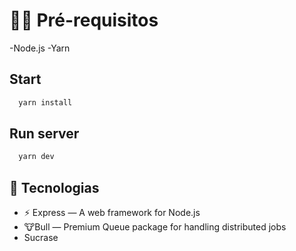 # ✋🏻 Pré-requisitos

-Node.js
-Yarn

## Start

```bash
  yarn install
```

## Run server

```bash
  yarn dev
```

## 🚀 Tecnologias

- ⚡ Express — A web framework for Node.js
- 🐮Bull — Premium Queue package for handling distributed jobs
- Sucrase
